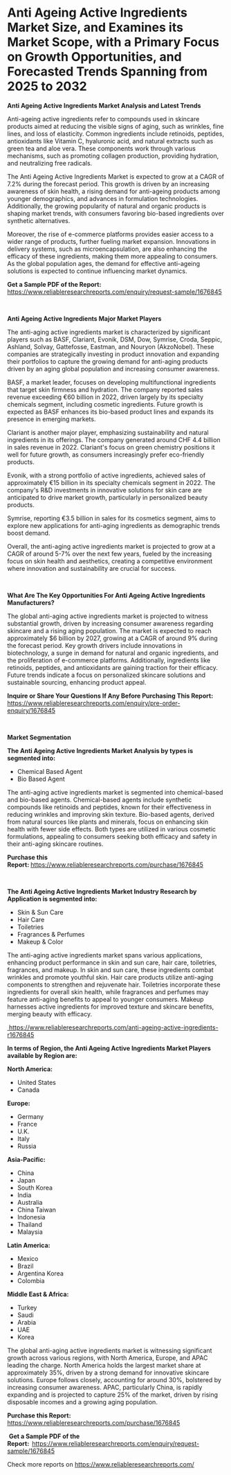 <p><h1>Anti Ageing Active Ingredients Market Size, and Examines its Market Scope, with a Primary Focus on Growth Opportunities, and Forecasted Trends Spanning from 2025 to 2032</h1></p><p><strong>Anti Ageing Active Ingredients Market Analysis and Latest Trends</strong></p>
<p><p>Anti-ageing active ingredients refer to compounds used in skincare products aimed at reducing the visible signs of aging, such as wrinkles, fine lines, and loss of elasticity. Common ingredients include retinoids, peptides, antioxidants like Vitamin C, hyaluronic acid, and natural extracts such as green tea and aloe vera. These components work through various mechanisms, such as promoting collagen production, providing hydration, and neutralizing free radicals.</p><p>The Anti Ageing Active Ingredients Market is expected to grow at a CAGR of 7.2% during the forecast period. This growth is driven by an increasing awareness of skin health, a rising demand for anti-ageing products among younger demographics, and advances in formulation technologies. Additionally, the growing popularity of natural and organic products is shaping market trends, with consumers favoring bio-based ingredients over synthetic alternatives.</p><p>Moreover, the rise of e-commerce platforms provides easier access to a wider range of products, further fueling market expansion. Innovations in delivery systems, such as microencapsulation, are also enhancing the efficacy of these ingredients, making them more appealing to consumers. As the global population ages, the demand for effective anti-ageing solutions is expected to continue influencing market dynamics.</p></p>
<p><strong>Get a Sample PDF of the Report:&nbsp;</strong> <a href="https://www.reliableresearchreports.com/enquiry/request-sample/1676845?utm_campaign=3053&utm_medium=2&utm_source=Github&utm_content=ia&utm_term=01042025&utm_id=anti-ageing-active-ingredients">https://www.reliableresearchreports.com/enquiry/request-sample/1676845</a></p>
<p>&nbsp;</p>
<p><strong>Anti Ageing Active Ingredients Major Market Players</strong></p>
<p><p>The anti-aging active ingredients market is characterized by significant players such as BASF, Clariant, Evonik, DSM, Dow, Symrise, Croda, Seppic, Ashland, Solvay, Gattefosse, Eastman, and Nouryon (AkzoNobel). These companies are strategically investing in product innovation and expanding their portfolios to capture the growing demand for anti-aging products driven by an aging global population and increasing consumer awareness.</p><p>BASF, a market leader, focuses on developing multifunctional ingredients that target skin firmness and hydration. The company reported sales revenue exceeding €60 billion in 2022, driven largely by its specialty chemicals segment, including cosmetic ingredients. Future growth is expected as BASF enhances its bio-based product lines and expands its presence in emerging markets.</p><p>Clariant is another major player, emphasizing sustainability and natural ingredients in its offerings. The company generated around CHF 4.4 billion in sales revenue in 2022. Clariant's focus on green chemistry positions it well for future growth, as consumers increasingly prefer eco-friendly products.</p><p>Evonik, with a strong portfolio of active ingredients, achieved sales of approximately €15 billion in its specialty chemicals segment in 2022. The company's R&D investments in innovative solutions for skin care are anticipated to drive market growth, particularly in personalized beauty products.</p><p>Symrise, reporting €3.5 billion in sales for its cosmetics segment, aims to explore new applications for anti-aging ingredients as demographic trends boost demand. </p><p>Overall, the anti-aging active ingredients market is projected to grow at a CAGR of around 5-7% over the next few years, fueled by the increasing focus on skin health and aesthetics, creating a competitive environment where innovation and sustainability are crucial for success.</p></p>
<p>&nbsp;</p>
<p><strong>What Are The Key Opportunities For Anti Ageing Active Ingredients Manufacturers?</strong></p>
<p><p>The global anti-aging active ingredients market is projected to witness substantial growth, driven by increasing consumer awareness regarding skincare and a rising aging population. The market is expected to reach approximately $6 billion by 2027, growing at a CAGR of around 9% during the forecast period. Key growth drivers include innovations in biotechnology, a surge in demand for natural and organic ingredients, and the proliferation of e-commerce platforms. Additionally, ingredients like retinoids, peptides, and antioxidants are gaining traction for their efficacy. Future trends indicate a focus on personalized skincare solutions and sustainable sourcing, enhancing product appeal.</p></p>
<p><strong>Inquire or Share Your Questions If Any Before Purchasing This Report:</strong> <a href="https://www.reliableresearchreports.com/enquiry/pre-order-enquiry/1676845?utm_campaign=3053&utm_medium=2&utm_source=Github&utm_content=ia&utm_term=01042025&utm_id=anti-ageing-active-ingredients">https://www.reliableresearchreports.com/enquiry/pre-order-enquiry/1676845</a></p>
<p>&nbsp;</p>
<p><strong>Market Segmentation</strong></p>
<p><strong>The Anti Ageing Active Ingredients Market Analysis by types is segmented into:</strong></p>
<p><ul><li>Chemical Based Agent</li><li>Bio Based Agent</li></ul></p>
<p><p>The anti-aging active ingredients market is segmented into chemical-based and bio-based agents. Chemical-based agents include synthetic compounds like retinoids and peptides, known for their effectiveness in reducing wrinkles and improving skin texture. Bio-based agents, derived from natural sources like plants and minerals, focus on enhancing skin health with fewer side effects. Both types are utilized in various cosmetic formulations, appealing to consumers seeking both efficacy and safety in their anti-aging skincare routines.</p></p>
<p><strong>Purchase this Report:&nbsp;</strong><a href="https://www.reliableresearchreports.com/purchase/1676845?utm_campaign=3053&utm_medium=2&utm_source=Github&utm_content=ia&utm_term=01042025&utm_id=anti-ageing-active-ingredients">https://www.reliableresearchreports.com/purchase/1676845</a></p>
<p>&nbsp;</p>
<p><strong>The Anti Ageing Active Ingredients Market Industry Research by Application is segmented into:</strong></p>
<p><ul><li>Skin & Sun Care</li><li>Hair Care</li><li>Toiletries</li><li>Fragrances & Perfumes</li><li>Makeup & Color</li></ul></p>
<p><p>The anti-aging active ingredients market spans various applications, enhancing product performance in skin and sun care, hair care, toiletries, fragrances, and makeup. In skin and sun care, these ingredients combat wrinkles and promote youthful skin. Hair care products utilize anti-aging components to strengthen and rejuvenate hair. Toiletries incorporate these ingredients for overall skin health, while fragrances and perfumes may feature anti-aging benefits to appeal to younger consumers. Makeup harnesses active ingredients for improved texture and skincare benefits, merging beauty with efficacy.</p></p>
<p><a href="https://www.reliableresearchreports.com/anti-ageing-active-ingredients-r1676845?utm_campaign=3053&utm_medium=2&utm_source=Github&utm_content=ia&utm_term=01042025&utm_id=anti-ageing-active-ingredients">&nbsp;https://www.reliableresearchreports.com/anti-ageing-active-ingredients-r1676845</a></p>
<p><strong>In terms of Region, the Anti Ageing Active Ingredients Market Players available by Region are:</strong></p>
<p>
    <p> <strong> North America: </strong>
        <ul>
            <li>United States</li>
            <li>Canada</li>
        </ul>
        </p> 
    <p> <strong> Europe: </strong>
        <ul>
            <li>Germany</li>
            <li>France</li>
            <li>U.K.</li>
            <li>Italy</li>
            <li>Russia</li>
        </ul>
        </p> 
    <p> <strong> Asia-Pacific: </strong>
        <ul>
            <li>China</li>
            <li>Japan</li>
            <li>South Korea</li>
            <li>India</li>
            <li>Australia</li>
            <li>China Taiwan</li>
            <li>Indonesia</li>
            <li>Thailand</li>
            <li>Malaysia</li>
        </ul>
        </p> 
    <p> <strong> Latin America: </strong>
        <ul>
            <li>Mexico</li>
            <li>Brazil</li>
            <li>Argentina Korea</li>
            <li>Colombia</li>
        </ul>
        </p> 
    <p> <strong> Middle East & Africa: </strong>
        <ul>
            <li>Turkey</li>
            <li>Saudi</li>
            <li>Arabia</li>
            <li>UAE</li>
            <li>Korea</li>
        </ul>
    </p>
    </p>
<p><p>The global anti-aging active ingredients market is witnessing significant growth across various regions, with North America, Europe, and APAC leading the charge. North America holds the largest market share at approximately 35%, driven by a strong demand for innovative skincare solutions. Europe follows closely, accounting for around 30%, bolstered by increasing consumer awareness. APAC, particularly China, is rapidly expanding and is projected to capture 25% of the market, driven by rising disposable incomes and a growing aging population.</p></p>
<p><strong>Purchase this Report: </strong><a href="https://www.reliableresearchreports.com/purchase/1676845?utm_campaign=3053&utm_medium=2&utm_source=Github&utm_content=ia&utm_term=01042025&utm_id=anti-ageing-active-ingredients">https://www.reliableresearchreports.com/purchase/1676845</a></p>
<p>&nbsp;<strong>Get a Sample PDF of the Report:&nbsp;&nbsp;</strong><a href="https://www.reliableresearchreports.com/enquiry/request-sample/1676845?utm_campaign=3053&utm_medium=2&utm_source=Github&utm_content=ia&utm_term=01042025&utm_id=anti-ageing-active-ingredients">https://www.reliableresearchreports.com/enquiry/request-sample/1676845</a></p>
<p><strong></strong></p>
<p>Check more reports on <a href="https://www.reliableresearchreports.com/?utm_campaign=3053&utm_medium=2&utm_source=Github&utm_content=ia&utm_term=01042025&utm_id=anti-ageing-active-ingredients">https://www.reliableresearchreports.com/</a></p>